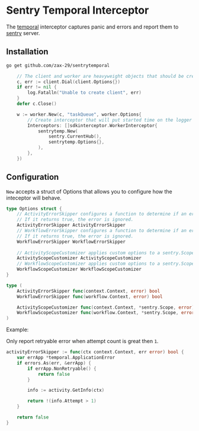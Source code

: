# Sentry Temporal Interceptor

The [temporal](https://www.temporal.io/) interceptor captures panic and errors and report them 
to [sentry](https://github.com/getsentry/sentry) server.

## Installation

```sh
go get github.com/zax-29/sentrytemporal
```

```go
	// The client and worker are heavyweight objects that should be created once per process.
	c, err := client.Dial(client.Options{})
	if err != nil {
		log.Fatalln("Unable to create client", err)
	}
	defer c.Close()

	w := worker.New(c, "taskQueue", worker.Options{
		// Create interceptor that will put started time on the logger
		Interceptors: []sdkinterceptor.WorkerInterceptor{
			sentrytemp.New(
				sentry.CurrentHub(),
				sentrytemp.Options{},
			),
		},
	})
```

## Configuration

`New` accepts a struct of Options that allows you to configure how the inteceptor will behave.

```go
type Options struct {
    // ActivityErrorSkipper configures a function to determine if an error (or panic) from activity should be skipped.
    // If it returns true, the error is ignored.
    ActivityErrorSkipper ActivityErrorSkipper
    // WorkflowErrorSkipper configures a function to determine if an error (or panic) from workflow should be skipped.
    // If it returns true, the error is ignored.
    WorkflowErrorSkipper WorkflowErrorSkipper
    
    // ActivityScopeCustomizer applies custom options to a sentry.Scope just before an error is reported from an activity
    ActivityScopeCustomizer ActivityScopeCustomizer
    // WorkflowScopeCustomizer applies custom options to a sentry.Scope just before an error is reported from a workflow
    WorkflowScopeCustomizer WorkflowScopeCustomizer
}

type (
    ActivityErrorSkipper func(context.Context, error) bool
    WorkflowErrorSkipper func(workflow.Context, error) bool

    ActivityScopeCustomizer func(context.Context, *sentry.Scope, error)
    WorkflowScopeCustomizer func(workflow.Context, *sentry.Scope, error)
)
```

Example:

Only report retryable error when attempt count is great then `1`.

```go
activityErrorSkipper := func(ctx context.Context, err error) bool {
	var errApp *temporal.ApplicationError
	if errors.As(err, &errApp) {
		if errApp.NonRetryable() {
			return false
		}

		info := activity.GetInfo(ctx)

		return !(info.Attempt > 1)
	}

	return false
}
```
